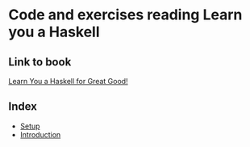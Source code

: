 # Code and exercises reading Learn you a Haskell

## Link to book
[Learn You a Haskell for Great Good!](http://learnyouahaskell.com)

## Index

* [Setup](docs/setup.md)
* [Introduction](docs/introduction.md)

